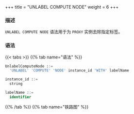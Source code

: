 +++
title = "UNLABEL COMPUTE NODE"
weight = 6
+++

### 描述

`UNLABEL COMPUTE NODE` 语法用于为 `PROXY` 实例去除指定标签。

### 语法

{{< tabs >}}
{{% tab name="语法" %}}
```sql
UnlabelComputeNode ::=
  'UNLABEL' 'COMPUTE' 'NODE' instance_id 'WITH' labelName

instance_id ::=
  string

labelName ::=
  identifier
```
{{% /tab %}}
{{% tab name="铁路图" %}}
<iframe frameborder="0" name="diagram" id="diagram" width="100%" height="100%"></iframe>
{{% /tab %}}
{{< /tabs >}}

### 补充说明

- `instance_id` 需要通过 [SHOW COMPUTE NODES](/cn/user-manual/shardingsphere-proxy/distsql/syntax/ral/circuit-breaker/show-compute-nodes/) 语法查询获得

### 示例

- 为 `PROXY` 实例去除指定标签

```sql
UNLABEL COMPUTE NODE "0699e636-ade9-4681-b37a-65240c584bb3" WITH label_1;
```

### 保留字

`UNLABEL`、`COMPUTE`、`NODE`、`WITH`

### 相关链接

- [保留字](/cn/user-manual/shardingsphere-proxy/distsql/syntax/reserved-word/)
- [SHOW COMPUTE NODES](/cn/user-manual/shardingsphere-proxy/distsql/syntax/ral/circuit-breaker/show-compute-nodes/)